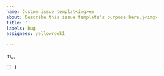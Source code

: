 ```yaml
---
name: Custom issue templat<img>em
about: Describe this issue template's purpose here.j<img>
title: ''
labels: bug
assignees: yellowrook1

---
```


m,,,
- [ ] i

